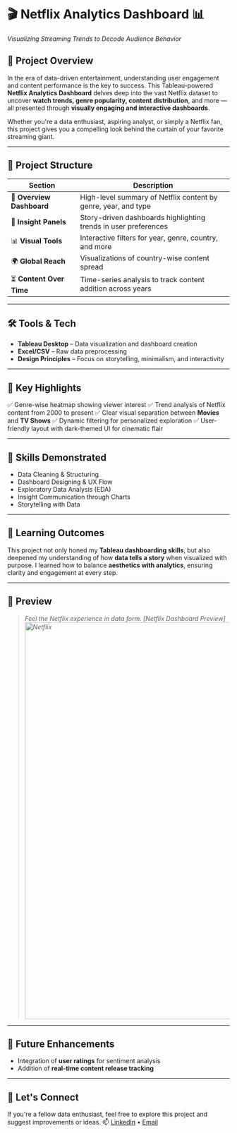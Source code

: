 # 🎬 Netflix Analytics Dashboard 📊

*Visualizing Streaming Trends to Decode Audience Behavior*

## 🌟 Project Overview

In the era of data-driven entertainment, understanding user engagement and content performance is the key to success. This Tableau-powered **Netflix Analytics Dashboard** delves deep into the vast Netflix dataset to uncover **watch trends, genre popularity, content distribution**, and more — all presented through **visually engaging and interactive dashboards**.

Whether you're a data enthusiast, aspiring analyst, or simply a Netflix fan, this project gives you a compelling look behind the curtain of your favorite streaming giant.

---

## 📁 Project Structure

| Section                   | Description                                                     |
| ------------------------- | --------------------------------------------------------------- |
| 🎥 **Overview Dashboard** | High-level summary of Netflix content by genre, year, and type  |
| 🧠 **Insight Panels**     | Story-driven dashboards highlighting trends in user preferences |
| 📊 **Visual Tools**       | Interactive filters for year, genre, country, and more          |
| 🌍 **Global Reach**       | Visualizations of country-wise content spread                   |
| ⏳ **Content Over Time**   | Time-series analysis to track content addition across years     |

---

## 🛠 Tools & Tech

* **Tableau Desktop** – Data visualization and dashboard creation
* **Excel/CSV** – Raw data preprocessing
* **Design Principles** – Focus on storytelling, minimalism, and interactivity

---

## 📌 Key Highlights

✅ Genre-wise heatmap showing viewer interest
✅ Trend analysis of Netflix content from 2000 to present
✅ Clear visual separation between **Movies** and **TV Shows**
✅ Dynamic filtering for personalized exploration
✅ User-friendly layout with dark-themed UI for cinematic flair

---

## 🚀 Skills Demonstrated

* Data Cleaning & Structuring
* Dashboard Designing & UX Flow
* Exploratory Data Analysis (EDA)
* Insight Communication through Charts
* Storytelling with Data

---

## 🎯 Learning Outcomes

This project not only honed my **Tableau dashboarding skills**, but also deepened my understanding of how **data tells a story** when visualized with purpose. I learned how to balance **aesthetics with analytics**, ensuring clarity and engagement at every step.

---

## 👀 Preview

> *Feel the Netflix experience in data form.*
> *[Netflix Dashboard Preview]<img width="1800" height="900" alt="Netflix" src="https://github.com/user-attachments/assets/ce6024e3-fe00-4950-893e-e040ee2e97b4" />*

---

## 🧩 Future Enhancements

* Integration of **user ratings** for sentiment analysis
* Addition of **real-time content release tracking**

---

## 🤝 Let's Connect

If you're a fellow data enthusiast, feel free to explore this project and suggest improvements or ideas.
📫 [LinkedIn](www.linkedin.com/in/priyanshiv26) • [Email](pvkdkv@gmail.com)


